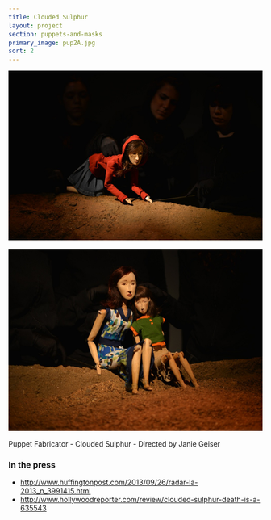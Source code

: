 ```yaml
---
title: Clouded Sulphur
layout: project
section: puppets-and-masks
primary_image: pup2A.jpg
sort: 2
---
```


![Clouded sulphur puppet](/img/puppets-and-masks/pup2B.jpg)

![Clouded sulphur puppet](/img/puppets-and-masks/pup2C.jpg)

Puppet Fabricator - Clouded Sulphur - Directed by Janie Geiser

### In the press

* http://www.huffingtonpost.com/2013/09/26/radar-la-2013_n_3991415.html
* http://www.hollywoodreporter.com/review/clouded-sulphur-death-is-a-635543
